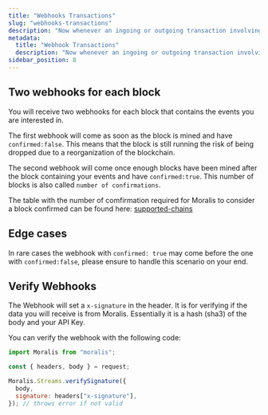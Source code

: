 ```yaml
---
title: "Webhooks Transactions"
slug: "webhooks-transactions"
description: "Now whenever an ingoing or outgoing transaction involving the address you are monitoring occurs, you will receive a webhook with the transaction details."
metadata: 
  title: "Webhook Transactions"
  description: "Now whenever an ingoing or outgoing transaction involving the address you are monitoring occurs, you will receive a webhook with the transaction details."
sidebar_position: 8
---
```


## Two webhooks for each block

You will receive two webhooks for each block that contains the events you are interested in.

The first webhook will come as soon as the block is mined and have `confirmed:false`. This means that the block is still running the risk of being dropped due to a reorganization of the blockchain.

The second webhook will come once enough blocks have been mined after the block containing your events and have `confirmed:true`. This number of blocks is also called `number of confirmations`.

The table with the number of comfirmation required for Moralis to consider a block confirmed can be found here: [supported-chains](/streams-api#supported-chains)

## Edge cases

In rare cases the webhook with `confirmed: true` may come before the one with `confirmed:false`, please ensure to handle this scenario on your end.

## Verify Webhooks

The Webhook will set a `x-signature` in the header. It is for verifying if the data you will receive is from Moralis. Essentially it is a hash (sha3) of the body and your API Key.

You can verify the webhook with the following code:

```javascript
import Moralis from "moralis";

const { headers, body } = request;

Moralis.Streams.verifySignature({
  body,
  signature: headers["x-signature"],
}); // throws error if not valid
```